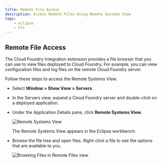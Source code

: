 ```yaml
---
title: Remote File Access
description: Access Remote Files Using Remote Systems View
tags:
    - eclipse
    - sts
---
```


## Remote File Access

The Cloud Foundry Integration extension provides a file browser that you can use to
view files deployed to Cloud Foundry. For example, you can view configuration
files and log files on the remote Cloud Foundry server.

Follow these steps to access the Remote Systems View.

*  Select **Window > Show View > Servers**.

*  In the Servers view, expand a Cloud Foundry server and double-click on a deployed application.

*  Under the Application Details pane, click **Remote Systems View**.

    ![Remote Systems View](/images/screenshots/configuring-STS/cf_eclipse_remote_view_link.png)

    The Remote Systems View appears in the Eclipse workbench.

*  Browse the file tree and open files. Right-click a file to see the options
   that are available to you.

    ![Browsing Files in Remote Files view](/images/screenshots/configuring-STS/cf_eclipse_remote_systems_view.png)
